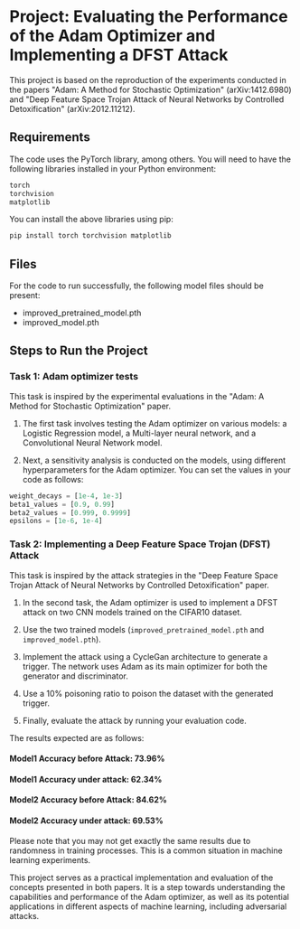 # Project: Evaluating the Performance of the Adam Optimizer and Implementing a DFST Attack

This project is based on the reproduction of the experiments conducted in the papers "Adam: A Method for Stochastic Optimization" (arXiv:1412.6980) and "Deep Feature Space Trojan Attack of Neural Networks by Controlled Detoxification" (arXiv:2012.11212).

## Requirements

The code uses the PyTorch library, among others. You will need to have the following libraries installed in your Python environment:

```python
torch
torchvision
matplotlib
```

You can install the above libraries using pip:
```bash
pip install torch torchvision matplotlib
```

## Files

For the code to run successfully, the following model files should be present:

- improved_pretrained_model.pth
- improved_model.pth

## Steps to Run the Project

### Task 1: Adam optimizer tests

This task is inspired by the experimental evaluations in the "Adam: A Method for Stochastic Optimization" paper.

1. The first task involves testing the Adam optimizer on various models: a Logistic Regression model, a Multi-layer neural network, and a Convolutional Neural Network model.

2. Next, a sensitivity analysis is conducted on the models, using different hyperparameters for the Adam optimizer. You can set the values in your code as follows:

```python
weight_decays = [1e-4, 1e-3]
beta1_values = [0.9, 0.99]
beta2_values = [0.999, 0.9999]
epsilons = [1e-6, 1e-4]
```

### Task 2: Implementing a Deep Feature Space Trojan (DFST) Attack

This task is inspired by the attack strategies in the "Deep Feature Space Trojan Attack of Neural Networks by Controlled Detoxification" paper.

1. In the second task, the Adam optimizer is used to implement a DFST attack on two CNN models trained on the CIFAR10 dataset.

2. Use the two trained models (`improved_pretrained_model.pth` and `improved_model.pth`). 

3. Implement the attack using a CycleGan architecture to generate a trigger. The network uses Adam as its main optimizer for both the generator and discriminator. 

4. Use a 10% poisoning ratio to poison the dataset with the generated trigger. 

5. Finally, evaluate the attack by running your evaluation code. 

The results expected are as follows:

#### Model1 Accuracy before Attack: 73.96%
#### Model1 Accuracy under attack: 62.34%
#### Model2 Accuracy before Attack: 84.62%
#### Model2 Accuracy under attack: 69.53%  

Please note that you may not get exactly the same results due to randomness in training processes. This is a common situation in machine learning experiments.

This project serves as a practical implementation and evaluation of the concepts presented in both papers. It is a step towards understanding the capabilities and performance of the Adam optimizer, as well as its potential applications in different aspects of machine learning, including adversarial attacks.
